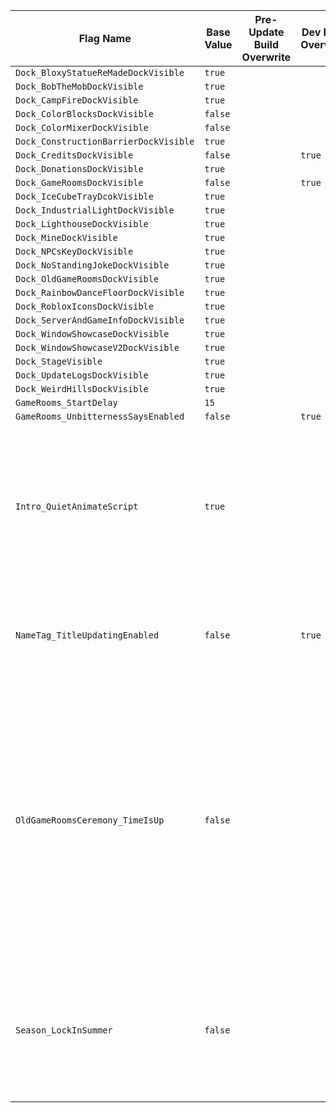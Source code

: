 | Flag Name | Base Value | Pre-Update Build Overwrite | Dev Build Overwrite | Flag Info |
|-|-|-|-|-|
| `Dock_BloxyStatueReMadeDockVisible` | `true` |  |  |  |
| `Dock_BobTheMobDockVisible` | `true` |  |  |  |
| `Dock_CampFireDockVisible` | `true` |  |  |  |
| `Dock_ColorBlocksDockVisible` | `false` |  |  |  |
| `Dock_ColorMixerDockVisible` | `false` |  |  |  |
| `Dock_ConstructionBarrierDockVisible` | `true` |  |  |  |
| `Dock_CreditsDockVisible` | `false` |  | `true` |  |
| `Dock_DonationsDockVisible` | `true` |  |  |  |
| `Dock_GameRoomsDockVisible` | `false` |  | `true` |  |
| `Dock_IceCubeTrayDcokVisible` | `true` |  |  |  |
| `Dock_IndustrialLightDockVisible` | `true` |  |  |  |
| `Dock_LighthouseDockVisible` | `true` |  |  |  |
| `Dock_MineDockVisible` | `true` |  |  |  |
| `Dock_NPCsKeyDockVisible` | `true` |  |  |  |
| `Dock_NoStandingJokeDockVisible` | `true` |  |  |  |
| `Dock_OldGameRoomsDockVisible` | `true` |  |  |  |
| `Dock_RainbowDanceFloorDockVisible` | `true` |  |  |  |
| `Dock_RobloxIconsDockVisible` | `true` |  |  |  |
| `Dock_ServerAndGameInfoDockVisible` | `true` |  |  |  |
| `Dock_WindowShowcaseDockVisible` | `true` |  |  |  |
| `Dock_WindowShowcaseV2DockVisible` | `true` |  |  |  |
| `Dock_StageVisible` | `true` |  |  |  |
| `Dock_UpdateLogsDockVisible` | `true` |  |  |  |
| `Dock_WeirdHillsDockVisible` | `true` |  |  |  |
| `GameRooms_StartDelay` | `15` |  |  |  |
| `GameRooms_UnbitternessSaysEnabled` | `false` |  | `true` |  |
| `Intro_QuietAnimateScript` | `true` |  |  | Quiets the error outputs from the Roblox Animate script during the intro (or at least attempts to). |
| `NameTag_TitleUpdatingEnabled` | `false` |  | `true` | Controls whether or not the title updating system is available. |
| `OldGameRoomsCeremony_TimeIsUp` | `false` |  |  | Controls whether or not the old game rooms dock appears. The plan is for this to be set to `true` by the BDS's bot at a set time and date and then have the flag removed a few days after. |
| `Season_LockInSummer` | `false` |  |  | Locks the game's season in summer. This is only intended to be used for Imaging purposes. |